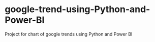 # google-trend-using-Python-and-Power-BI
Project for chart  of google trends  using   Python and Power BI
